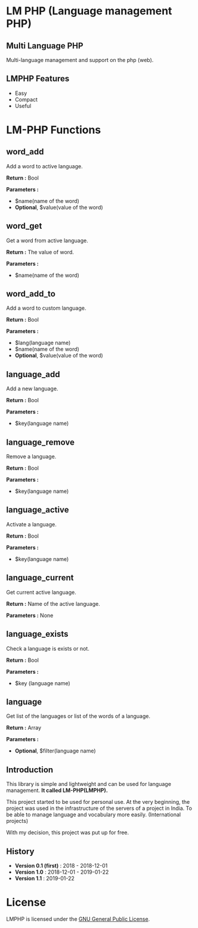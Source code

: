 # LM PHP (Language management PHP)

## Multi Language PHP

Multi-language management and support on the php (web).

## LMPHP Features 

- Easy
- Compact
- Useful

# LM-PHP Functions

## **word_add**
Add a word to active language.

**Return :**
Bool

**Parameters :**
- $name(name of the word)
- __Optional__, $value(value of the word)

## word_get
Get a word from active language.

**Return :**
The value of word.

**Parameters :**
- $name(name of the word)

## word_add_to
Add a word to custom language.

**Return :**
Bool

**Parameters :**
- $lang(language name)
- $name(name of the word)
- __Optional__, $value(value of the word)

## language_add
Add a new language.

**Return :**
Bool

**Parameters :**
- $key(language name)

## language_remove
Remove a language. 

**Return :**
Bool

**Parameters :**
- $key(language name)

## language_active
Activate a language.

**Return :**
Bool

**Parameters :**
- $key(language name)

## language_current
Get current active language.

**Return :**
Name of the active language.

**Parameters :**
None

## language_exists
Check a language is exists or not.

**Return :**
Bool

**Parameters :**
- $key (language name)

## language
Get list of the languages or list of the words of a language.

**Return :**
Array

**Parameters :**
- __Optional__, $filter(language name)

## Introduction

This library is simple and lightweight and can be used for language management.
**It called LM-PHP(LMPHP).**

This project started to be used for personal use.
At the very beginning, the project was used in the infrastructure of the servers of a project in India.
To be able to manage language and vocabulary more easily. (International projects)

With my decision, this project was put up for free.

## History

- **Version 0.1 (first)** : 2018 - 2018-12-01
- **Version 1.0** : 2018-12-01 - 2019-01-22
- **Version 1.1** : 2019-01-22

# License

LMPHP is licensed under the [GNU General Public License](https://github.com/BaseMax/LMPHP/blob/master/LICENSE).
